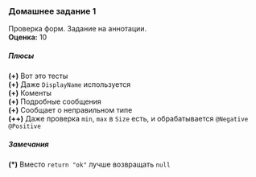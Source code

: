 ### Домашнее задание 1
Проверка форм. Задание на аннотации.    
**Оценка:** 10
##### Плюсы
**(+)** Вот это тесты  
**(+)** Даже `DisplayName` используется   
**(+)** Коменты  
**(+)** Подробные сообщения  
**(+)** Сообщает о неправильном типе  
**(++)** Даже проверка `min`, `max` в `Size` есть, и обрабатывается `@Negative` `@Positive`
##### Замечания
**(*)** Вместо `return "ok"` лучше возвращать `null`
